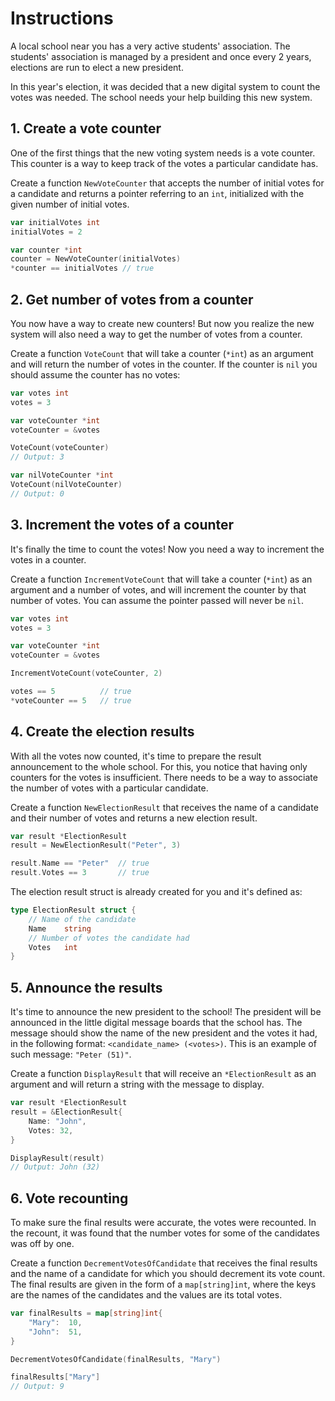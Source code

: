 # Instructions

A local school near you has a very active students' association.
The students' association is managed by a president and once every 2 years,
elections are run to elect a new president.

In this year's election, it was decided that a new digital system to
count the votes was needed. The school needs your help building this new system.

## 1. Create a vote counter

One of the first things that the new voting system needs is a vote counter.
This counter is a way to keep track of the votes a particular candidate has.

Create a function `NewVoteCounter` that accepts the number of initial votes for a candidate and returns a pointer referring to an `int`, initialized with the given number of initial votes.

```go
var initialVotes int
initialVotes = 2

var counter *int
counter = NewVoteCounter(initialVotes)
*counter == initialVotes // true
```

## 2. Get number of votes from a counter

You now have a way to create new counters! But now you realize the new system will also need a way to get the number of votes from a counter.

Create a function `VoteCount` that will take a counter (`*int`) as an argument and will return the number of votes in the counter. If the counter is `nil` you should assume the counter has no votes:

```go
var votes int
votes = 3

var voteCounter *int
voteCounter = &votes

VoteCount(voteCounter)
// Output: 3

var nilVoteCounter *int
VoteCount(nilVoteCounter)
// Output: 0
```

## 3. Increment the votes of a counter

It's finally the time to count the votes! Now you need a way to increment the votes in a counter.

Create a function `IncrementVoteCount` that will take a counter (`*int`) as an argument and a number of votes, and will increment the counter by that number of votes. You can assume the pointer passed will never be `nil`.

```go
var votes int
votes = 3

var voteCounter *int
voteCounter = &votes

IncrementVoteCount(voteCounter, 2)

votes == 5          // true
*voteCounter == 5   // true
```

## 4. Create the election results

With all the votes now counted, it's time to prepare the result announcement to the whole school.
For this, you notice that having only counters for the votes is insufficient.
There needs to be a way to associate the number of votes with a particular candidate.

Create a function `NewElectionResult` that receives the name of a candidate and their number of votes and 
returns a new election result.

```go 
var result *ElectionResult
result = NewElectionResult("Peter", 3)

result.Name == "Peter"  // true
result.Votes == 3       // true
```

The election result struct is already created for you and it's defined as:

```go
type ElectionResult struct {
    // Name of the candidate
    Name    string
    // Number of votes the candidate had
    Votes   int
}
```

## 5. Announce the results

It's time to announce the new president to the school!
The president will be announced in the little digital message boards that the school has.
The message should show the name of the new president and the votes it had, in the following format: `<candidate_name> (<votes>)`. This is an example of such message: `"Peter (51)"`.

Create a function `DisplayResult` that will receive an `*ElectionResult` as an argument and will return a string with the message to display.


```go
var result *ElectionResult
result = &ElectionResult{
    Name: "John",
    Votes: 32,
}

DisplayResult(result)
// Output: John (32)
```

## 6. Vote recounting

To make sure the final results were accurate, the votes were recounted. In the recount, it was found that the number votes for some of the candidates was off by one.

Create a function `DecrementVotesOfCandidate` that receives the final results and the name of a candidate for which you should decrement its vote count. The final results are given in the form of a `map[string]int`, where the keys are the names of the candidates and the values are its total votes.

```go
var finalResults = map[string]int{
    "Mary":  10,
    "John":  51,
}

DecrementVotesOfCandidate(finalResults, "Mary")

finalResults["Mary"]
// Output: 9
```

